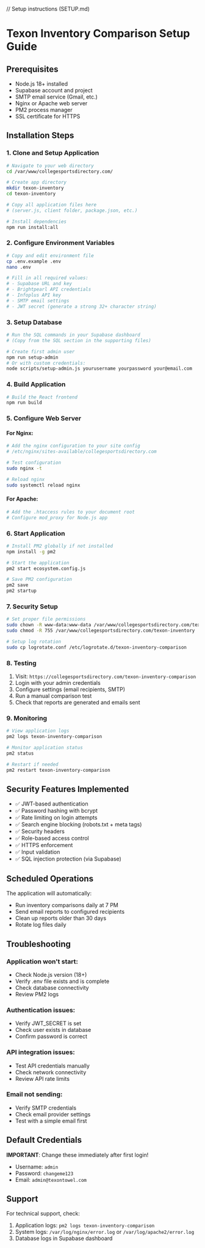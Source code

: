 // Setup instructions (SETUP.md)
# Texon Inventory Comparison Setup Guide

## Prerequisites

- Node.js 18+ installed
- Supabase account and project
- SMTP email service (Gmail, etc.)
- Nginx or Apache web server
- PM2 process manager
- SSL certificate for HTTPS

## Installation Steps

### 1. Clone and Setup Application

```bash
# Navigate to your web directory
cd /var/www/collegesportsdirectory.com/

# Create app directory
mkdir texon-inventory
cd texon-inventory

# Copy all application files here
# (server.js, client folder, package.json, etc.)

# Install dependencies
npm run install:all
```

### 2. Configure Environment Variables

```bash
# Copy and edit environment file
cp .env.example .env
nano .env

# Fill in all required values:
# - Supabase URL and key
# - Brightpearl API credentials
# - Infoplus API key
# - SMTP email settings
# - JWT secret (generate a strong 32+ character string)
```

### 3. Setup Database

```bash
# Run the SQL commands in your Supabase dashboard
# (Copy from the SQL section in the supporting files)

# Create first admin user
npm run setup-admin
# Or with custom credentials:
node scripts/setup-admin.js yourusername yourpassword your@email.com
```

### 4. Build Application

```bash
# Build the React frontend
npm run build
```

### 5. Configure Web Server

#### For Nginx:
```bash
# Add the nginx configuration to your site config
# /etc/nginx/sites-available/collegesportsdirectory.com

# Test configuration
sudo nginx -t

# Reload nginx
sudo systemctl reload nginx
```

#### For Apache:
```bash
# Add the .htaccess rules to your document root
# Configure mod_proxy for Node.js app
```

### 6. Start Application

```bash
# Install PM2 globally if not installed
npm install -g pm2

# Start the application
pm2 start ecosystem.config.js

# Save PM2 configuration
pm2 save
pm2 startup
```

### 7. Security Setup

```bash
# Set proper file permissions
sudo chown -R www-data:www-data /var/www/collegesportsdirectory.com/texon-inventory
sudo chmod -R 755 /var/www/collegesportsdirectory.com/texon-inventory

# Setup log rotation
sudo cp logrotate.conf /etc/logrotate.d/texon-inventory-comparison
```

### 8. Testing

1. Visit: `https://collegesportsdirectory.com/texon-inventory-comparison`
2. Login with your admin credentials
3. Configure settings (email recipients, SMTP)
4. Run a manual comparison test
5. Check that reports are generated and emails sent

### 9. Monitoring

```bash
# View application logs
pm2 logs texon-inventory-comparison

# Monitor application status
pm2 status

# Restart if needed
pm2 restart texon-inventory-comparison
```

## Security Features Implemented

- ✅ JWT-based authentication
- ✅ Password hashing with bcrypt
- ✅ Rate limiting on login attempts
- ✅ Search engine blocking (robots.txt + meta tags)
- ✅ Security headers
- ✅ Role-based access control
- ✅ HTTPS enforcement
- ✅ Input validation
- ✅ SQL injection protection (via Supabase)

## Scheduled Operations

The application will automatically:
- Run inventory comparisons daily at 7 PM
- Send email reports to configured recipients
- Clean up reports older than 30 days
- Rotate log files daily

## Troubleshooting

### Application won't start:
- Check Node.js version (18+)
- Verify .env file exists and is complete
- Check database connectivity
- Review PM2 logs

### Authentication issues:
- Verify JWT_SECRET is set
- Check user exists in database
- Confirm password is correct

### API integration issues:
- Test API credentials manually
- Check network connectivity
- Review API rate limits

### Email not sending:
- Verify SMTP credentials
- Check email provider settings
- Test with a simple email first

## Default Credentials

**IMPORTANT**: Change these immediately after first login!

- Username: `admin`
- Password: `changeme123`
- Email: `admin@texontowel.com`

## Support

For technical support, check:
1. Application logs: `pm2 logs texon-inventory-comparison`
2. System logs: `/var/log/nginx/error.log` or `/var/log/apache2/error.log`
3. Database logs in Supabase dashboard